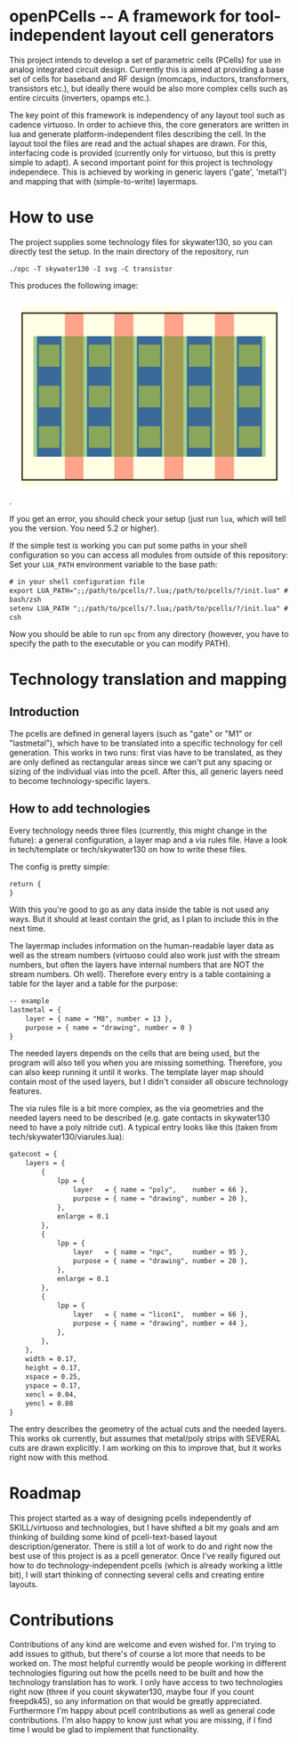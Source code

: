 # openPCells -- A framework for tool-independent layout cell generators 
This project intends to develop a set of parametric cells (PCells) for use in analog integrated circuit design. Currently this is aimed at providing a
base set of cells for baseband and RF design (momcaps, inductors, transformers, transistors etc.), but ideally there would be also more complex cells
such as entire circuits (inverters, opamps etc.).

The key point of this framework is independency of any layout tool such as cadence virtuoso. In order to achieve this, the core generators are written
in lua and generate platform-independent files describing the cell. In the layout tool the files are read and the actual shapes are drawn. For this,
interfacing code is provided (currently only for virtuoso, but this is pretty simple to adapt). A second important point for this project is
technology independece. This is achieved by working in generic layers ('gate', 'metal1') and mapping that with (simple-to-write) layermaps.

# How to use
The project supplies some technology files for skywater130, so you can directly test the setup. In the main directory of the repository, run 

    ./opc -T skywater130 -I svg -C transistor

This produces the following image: 

![Example Transistor](./example_transistor.png). 

If you get an error, you should check your setup (just run `lua`, which will tell you the version. You need 5.2 or higher).

If the simple test is working you can put some paths in your shell configuration so you can access all modules from outside of this repository:
Set your `LUA_PATH` environment variable to the base path:

    # in your shell configuration file
    export LUA_PATH=";;/path/to/pcells/?.lua;/path/to/pcells/?/init.lua" # bash/zsh
    setenv LUA_PATH ";;/path/to/pcells/?.lua;/path/to/pcells/?/init.lua" # csh

Now you should be able to run `opc` from any directory (however, you have to specify the path to the executable or you can modify PATH).

<!---
# Installation for Cadence Virtuoso
The code has no dependencies except a working lua interpreter (>= 5.2), as we try to keep installation as easy as possible. Just clone this repository
and edit your `LUA_PATH` environment variable (described above) to include the path to the code (make sure to run this BEFORE you start virtuoso).
Then you need to set up your virtuoso interface. You need to include this file in your `.cdsinit`:

    ; in your .cdsinit
    load("/path/to/pcells/interface/virtuoso/init.il")

This will install a menu called `openPCells` at the last place before the `help` menu in the layout editor. This interface currently only includes
three cells: transistor, momcap and circular_inductor and is anyways pretty limited, as it does not allow any parametrization. This is easy to add,
but I need to find the time to do it. Most of the work is building GUIs for the parameters for every cell, which is boring, hence there is no work on
that. If you want to add this, look in the menu.il, there is some old code of mine that can be adapted to do something like that.
-->

# Technology translation and mapping
## Introduction
The pcells are defined in general layers (such as "gate" or "M1" or "lastmetal"), which have to be translated into a specific technology for
cell generation. This works in two runs: first vias have to be translated, as they are only defined as rectangular areas since we can't put any
spacing or sizing of the individual vias into the pcell. After this, all generic layers need to become technology-specific layers.
## How to add technologies
Every technology needs three files (currently, this might change in the future): a general configuration, a layer map and a via rules file.
Have a look in tech/template or tech/skywater130 on how to write these files.

The config is pretty simple:

    return {
    }

With this you're good to go as any data inside the table is not used any ways. But it should at least contain the grid, as I plan to include this in
the next time.

The layermap includes information on the human-readable layer data as well as the stream numbers (virtuoso could also work just with the stream
numbers, but often the layers have internal numbers that are NOT the stream numbers. Oh well). Therefore every entry is a table containing a table for
the layer and a table for the purpose:

    -- example
    lastmetal = { 
        layer = { name = "M8", number = 13 }, 
        purpose = { name = "drawing", number = 0 }
    }

The needed layers depends on the cells that are being used, but the program will also tell you when you are missing something. Therefore, you can also
keep running it until it works. The template layer map should contain most of the used layers, but I didn't consider all obscure technology features.

The via rules file is a bit more complex, as the via geometries and the needed layers need to be described (e.g. gate contacts in skywater130 need to
have a poly nitride cut). A typical entry looks like this (taken from tech/skywater130/viarules.lua):

    gatecont = {
        layers = {
            {
                lpp = {
                    layer   = { name = "poly",    number = 66 },
                    purpose = { name = "drawing", number = 20 },
                },
                enlarge = 0.1
            },
            {
                lpp = {
                    layer   = { name = "npc",     number = 95 },
                    purpose = { name = "drawing", number = 20 },
                },
                enlarge = 0.1
            },
            {
                lpp = {
                    layer   = { name = "licon1",  number = 66 },
                    purpose = { name = "drawing", number = 44 },
                },
            },
        },
        width = 0.17,
        height = 0.17, 
        xspace = 0.25, 
        yspace = 0.17, 
        xencl = 0.04, 
        yencl = 0.08
    }

The entry describes the geometry of the actual cuts and the needed layers. This works ok currently, but assumes that metal/poly strips with SEVERAL
cuts are drawn explicitly. I am working on this to improve that, but it works right now with this method.

# Roadmap
This project started as a way of designing pcells independently of SKILL/virtuoso and technologies, but I have shifted a bit my goals and am thinking
of building some kind of pcell-text-based layout description/generator. There is still a lot of work to do and right now the best use of this project
is as a pcell generator. Once I've really figured out how to do technology-independent pcells (which is already working a little bit), I will start
thinking of connecting several cells and creating entire layouts. 

# Contributions
Contributions of any kind are welcome and even wished for. I'm trying to add issues to github, but there's of course a lot more that needs to be
worked on. The most helpful currently would be people working in different technologies figuring out how the pcells need to be built and how the
technology translation has to work. I only have access to two technologies right now (three if you count skywater130, maybe four if you count
freepdk45), so any information on that would be greatly appreciated. Furthermore I'm happy about pcell contributions as well as general code
contributions. I'm also happy to know just what you are missing, if I find time I would be glad to implement that functionality.

<!---
vim: tw=150
-->

